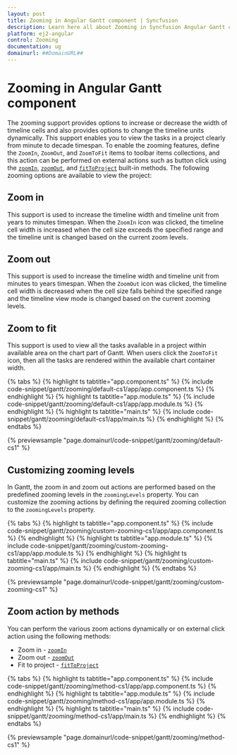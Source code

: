 ```yaml
---
layout: post
title: Zooming in Angular Gantt component | Syncfusion
description: Learn here all about Zooming in Syncfusion Angular Gantt component of Syncfusion Essential JS 2 and more.
platform: ej2-angular
control: Zooming 
documentation: ug
domainurl: ##DomainURL##
---
```


# Zooming in Angular Gantt component

The zooming support provides options to increase or decrease the width of timeline cells and also provides options to change the timeline units dynamically. This support enables you to view the tasks in a project clearly from minute to decade timespan. To enable the zooming features, define the `ZoomIn`, `ZoomOut`, and `ZoomToFit` items to toolbar items collections, and this action can be performed on external actions such as button click using the [`zoomIn`](https://ej2.syncfusion.com/angular/documentation/api/gantt/#zoomin), [`zoomOut`](https://ej2.syncfusion.com/angular/documentation/api/gantt/#zoomout), and [`fitToProject`](https://ej2.syncfusion.com/angular/documentation/api/gantt/#fittoproject) built-in methods. The following zooming options are available to view the project:

## Zoom in

This support is used to increase the timeline width and timeline unit from years to minutes timespan. When the `ZoomIn` icon was clicked, the timeline cell width is increased when the cell size exceeds the specified range and the timeline unit is changed based on the current zoom levels.

## Zoom out

This support is used to increase the timeline width and timeline unit from minutes to years timespan. When the `ZoomOut` icon was clicked, the timeline cell width is decreased when the cell size falls behind the specified range and the timeline view mode is changed based on the current zooming levels.

## Zoom to fit

This support is used to view all the tasks available in a project within available area on the chart part of Gantt. When users click the `ZoomToFit` icon, then all the tasks are rendered within the available chart container width.

{% tabs %}
{% highlight ts tabtitle="app.component.ts" %}
{% include code-snippet/gantt/zooming/default-cs1/app/app.component.ts %}
{% endhighlight %}
{% highlight ts tabtitle="app.module.ts" %}
{% include code-snippet/gantt/zooming/default-cs1/app/app.module.ts %}
{% endhighlight %}
{% highlight ts tabtitle="main.ts" %}
{% include code-snippet/gantt/zooming/default-cs1/app/main.ts %}
{% endhighlight %}
{% endtabs %}
  
{% previewsample "page.domainurl/code-snippet/gantt/zooming/default-cs1" %}

## Customizing zooming levels

In Gantt, the zoom in and zoom out actions are performed based on the predefined zooming levels in the `zoomingLevels` property. You can customize the zooming actions by defining the required zooming collection to the `zoomingLevels` property.

{% tabs %}
{% highlight ts tabtitle="app.component.ts" %}
{% include code-snippet/gantt/zooming/custom-zooming-cs1/app/app.component.ts %}
{% endhighlight %}
{% highlight ts tabtitle="app.module.ts" %}
{% include code-snippet/gantt/zooming/custom-zooming-cs1/app/app.module.ts %}
{% endhighlight %}
{% highlight ts tabtitle="main.ts" %}
{% include code-snippet/gantt/zooming/custom-zooming-cs1/app/main.ts %}
{% endhighlight %}
{% endtabs %}
  
{% previewsample "page.domainurl/code-snippet/gantt/zooming/custom-zooming-cs1" %}

## Zoom action by methods

You can perform the various zoom actions dynamically or on external click action using the following methods:
* Zoom in - [`zoomIn`](https://ej2.syncfusion.com/angular/documentation/api/gantt/#zoomin)
* Zoom out - [`zoomOut`](https://ej2.syncfusion.com/angular/documentation/api/gantt/#zoomout)
* Fit to project - [`fitToProject`](https://ej2.syncfusion.com/angular/documentation/api/gantt/#fittoproject)

{% tabs %}
{% highlight ts tabtitle="app.component.ts" %}
{% include code-snippet/gantt/zooming/method-cs1/app/app.component.ts %}
{% endhighlight %}
{% highlight ts tabtitle="app.module.ts" %}
{% include code-snippet/gantt/zooming/method-cs1/app/app.module.ts %}
{% endhighlight %}
{% highlight ts tabtitle="main.ts" %}
{% include code-snippet/gantt/zooming/method-cs1/app/main.ts %}
{% endhighlight %}
{% endtabs %}
  
{% previewsample "page.domainurl/code-snippet/gantt/zooming/method-cs1" %}